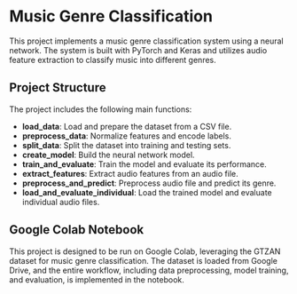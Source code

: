# Music Genre Classification

This project implements a music genre classification system using a neural network. The system is built with PyTorch and Keras and utilizes audio feature extraction to classify music into different genres.

## Project Structure

The project includes the following main functions:

- **load_data**: Load and prepare the dataset from a CSV file.
- **preprocess_data**: Normalize features and encode labels.
- **split_data**: Split the dataset into training and testing sets.
- **create_model**: Build the neural network model.
- **train_and_evaluate**: Train the model and evaluate its performance.
- **extract_features**: Extract audio features from an audio file.
- **preprocess_and_predict**: Preprocess audio file and predict its genre.
- **load_and_evaluate_individual**: Load the trained model and evaluate individual audio files.

## Google Colab Notebook

This project is designed to be run on Google Colab, leveraging the GTZAN dataset for music genre classification. The dataset is loaded from Google Drive, and the entire workflow, including data preprocessing, model training, and evaluation, is implemented in the notebook.
